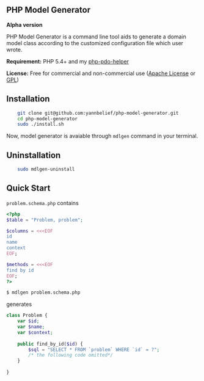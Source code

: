 PHP Model Generator 
---

**Alpha version**

PHP Model Generator is a command line tool aids to generate a domain model class according to the customized configuration file which user wrote.

**Requirement:** PHP 5.4+ and my [php-pdo-helper](https://github.com/yannbelief/php-pdo-helper)

**License:** Free for commercial and non-commercial use ([Apache License](http://www.apache.org/licenses/LICENSE-2.0.html) or [GPL](http://www.gnu.org/licenses/gpl-2.0.html))

Installation
---
```bash
	git clone git@github.com:yannbelief/php-model-generator.git
    cd php-model-generator
    sudo ./install.sh
```

 Now, model generator is avaiable through `mdlgen` command in your terminal.

Uninstallation
---

```bash
	sudo mdlgen-uninstall
```
Quick Start
---

`problem.schema.php` contains

```php
<?php
$table = "Problem, problem";

$columns = <<<EOF
id
name
context
EOF;

$methods = <<<EOF
find by id
EOF;
?>
```
```bash
$ mdlgen problem.schema.php 
```
generates

```php
class Problem {
	var $id;
    var $name;
    var $context;
    
    public find_by_id($id) {
    	$sql = "SELECT * FROM `problem` WHERE `id` = ?";
        /* the following code omitted*/
    }
    
}
```
